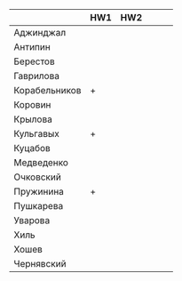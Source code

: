 |               	| HW1 	| HW2 	|   	|   	|   	|
|---------------	|-----	|-----	|---	|---	|---	|
| Аджинджал     	|     	|     	|   	|   	|   	|
| Антипин       	|     	|     	|   	|   	|   	|
| Берестов      	|     	|     	|   	|   	|   	|
| Гаврилова     	|     	|     	|   	|   	|   	|
| Корабельников 	|   +  	|     	|   	|   	|   	|
| Коровин       	|     	|     	|   	|   	|   	|
| Крылова       	|     	|     	|   	|   	|   	|
| Кульгавых     	|   +  	|     	|   	|   	|   	|
| Куцабов       	|     	|     	|   	|   	|   	|
| Медведенко    	|     	|     	|   	|   	|   	|
| Очковский     	|     	|     	|   	|   	|   	|
| Пружинина     	|   +  	|     	|   	|   	|   	|
| Пушкарева     	|     	|     	|   	|   	|   	|
| Уварова       	|     	|     	|   	|   	|   	|
| Хиль          	|     	|     	|   	|   	|   	|
| Хошев         	|     	|     	|   	|   	|   	|
| Чернявский    	|     	|     	|   	|   	|   	|
